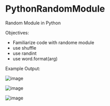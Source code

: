 # PythonRandomModule
Random Module in Python

Objectives:
- Familiarize code with randome module
- use shuffle
- use randint
- use word.format(arg)

Example Output:

![image](https://user-images.githubusercontent.com/97081479/179324722-ff118b4a-38aa-4b61-8c20-3d1247c51b2d.png)

![image](https://user-images.githubusercontent.com/97081479/179324737-f3fa8348-ed2f-455a-a5d4-34fff7011458.png)

![image](https://user-images.githubusercontent.com/97081479/179324772-5c8641fd-0fc7-4abc-8fe2-c01fa6204b75.png)
